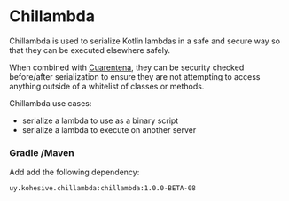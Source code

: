# Chillambda

Chillambda is used to serialize Kotlin lambdas in a safe and secure way so that
they can be executed elsewhere safely.  

When combined with [Cuarentena](https://github.com/kohesive/cuarentena), they can be security checked 
before/after serialization to ensure they are not attempting to access anything outside of a 
whitelist of classes or methods.  

Chillambda use cases:

* serialize a lambda to use as a binary script
* serialize a lambda to execute on another server 

### Gradle /Maven

Add add the following dependency:

```
uy.kohesive.chillambda:chillambda:1.0.0-BETA-08
```
